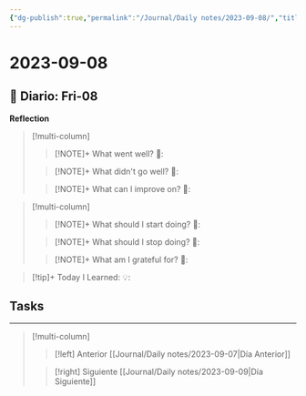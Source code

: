 ```yaml
---
{"dg-publish":true,"permalink":"/Journal/Daily notes/2023-09-08/","title":"2023-09-08","tags":["Daily"],"created":"2023-09-08T20:10:23.404-05:00","updated":"2023-09-08T20:12:08.474-05:00"}
---
```



# 2023-09-08

## 📅 Diario: Fri-08

**Reflection**

> [!multi-column]
> 
> > [!NOTE]+ What went well?
> > 💭: 
> 
> > [!NOTE]+ What didn't go well?
> > 💭:
> 
> > [!NOTE]+ What can I improve on?
> > 💭:
> 

> [!multi-column]
> 
> > [!NOTE]+ What should I start doing?
> > 💭:
> 
> > [!NOTE]+ What should I stop doing?
> > 💭:
> 
> > [!NOTE]+ What am I grateful for?
> > 💭:
>

>[!tip]+ Today I Learned:
>💡:

## Tasks

- - - 
> [!multi-column]
> 
> > [!left] Anterior
> > [[Journal/Daily notes/2023-09-07\|Día Anterior]]
> 
> > [!right] Siguiente
> > [[Journal/Daily notes/2023-09-09\|Día Siguiente]]
> 
